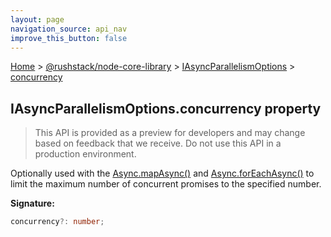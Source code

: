```yaml
---
layout: page
navigation_source: api_nav
improve_this_button: false
---
```



[Home](./index.md) &gt; [@rushstack/node-core-library](./node-core-library.md) &gt; [IAsyncParallelismOptions](./node-core-library.iasyncparallelismoptions.md) &gt; [concurrency](./node-core-library.iasyncparallelismoptions.concurrency.md)

## IAsyncParallelismOptions.concurrency property

> This API is provided as a preview for developers and may change based on feedback that we receive. Do not use this API in a production environment.
>

Optionally used with the [Async.mapAsync()](./node-core-library.async.mapasync.md) and [Async.forEachAsync()](./node-core-library.async.foreachasync.md) to limit the maximum number of concurrent promises to the specified number.

<b>Signature:</b>

```typescript
concurrency?: number;
```

